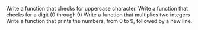 Write a function that checks for uppercase character.
Write a function that checks for a digit (0 through 9)
Write a function that multiplies two integers
Write a function that prints the numbers, from 0 to 9, followed by a new line.
